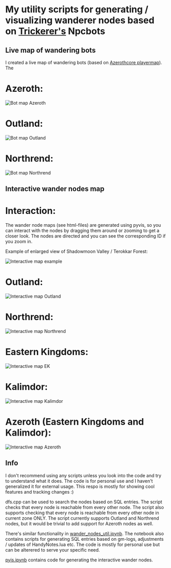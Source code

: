 # My utility scripts for generating / visualizing wanderer nodes based on [Trickerer's](https://github.com/trickerer/Trinity-Bots) Npcbots

## Live map of wandering bots

I created a live map of wandering bots (based on [Azerothcore playermap](https://github.com/azerothcore/playermap)). The 

# Azeroth:
![Bot map Azeroth](./images/botmap_azeroth.png?raw=true "Bot map Azeroth")

# Outland:
![Bot map Outland](./images/botmap_outland.png?raw=true "Bot map Outland")

# Northrend:
![Bot map Northrend](./images/botmap_northrend.png?raw=true "Bot map Northrend")

## Interactive wander nodes map

# Interaction:

The wander node maps (see html-files) are generated using pyvis, so you can interact with the nodes by dragging them around or zooming to get a closer look. The nodes are directed and you can see the corresponding ID if you zoom in.

Example of enlarged view of Shadowmoon Valley / Terokkar Forest:

![Interactive map example](./images/outland_interactive_map_example.png?raw=true "Interactive map example")

# Outland:
![Interactive map Outland](./images/outland_interactive_map.png?raw=true "Interactive map Outland")

# Northrend:
![Interactive map Northrend](./images/northrend_interactive_map.png?raw=true "Interactive map Northrend")

# Eastern Kingdoms:
![Interactive map EK](./images/eastern_kingdoms_interactive_map.png?raw=true "Interactive map EK")

# Kalimdor:
![Interactive map Kalimdor](./images/kalimdor_interactive_map.png?raw=true "Interactive map Kalimdor")

# Azeroth (Eastern Kingdoms and Kalimdor):
![Interactive map Azeroth](./images/azeroth_interactive_map.png?raw=true "Interactive map Azeroth")

## Info

I don't recommend using any scripts unless you look into the code and try to understand what it does. The code is for personal use and I haven't generalized it for external usage. This respo is mostly for showing cool features and tracking changes :)

dfs.cpp can be used to search the nodes based on SQL entries. The script checks that every node is reachable from every other node. The script also supports checking that every node is reachable from every other node in current zone ONLY.
The script currently supports Outland and Northrend nodes, but it would be trivial to add support for Azeroth nodes as well.

There's similar functionality in [wander_nodes_util.ipynb](./wander_nodes_util.ipynb).
The notebook also contains scripts for generating SQL entries based on gm-logs, adjustments / updates of HandyNotes.lua etc. The code is mostly for personal use but can be alterered to serve your specific need.

[pyis.ipynb](./pyis.ipynb) contains code for generating the interactive wander nodes.